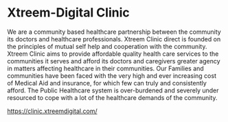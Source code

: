 # Xtreem-Digital Clinic

We are a community based healthcare partnership between the community its doctors and healthcare professionals. Xtreem Clinic direct is founded on the principles of mutual self help and cooperation with the community. 
Xtreem Clinic aims to provide affordable quality health care services to the communities it serves and afford its doctors and caregivers greater agency in matters affecting healthcare in their communities.
Our Families and communities have been faced with the very high and ever increasing cost of Medical Aid and insurance, for which few can truly and consistently afford.
The Public Healthcare system is over-burdened and severely under resourced to cope with a lot of the healthcare demands of the community.



https://clinic.xtreemdigital.com/
